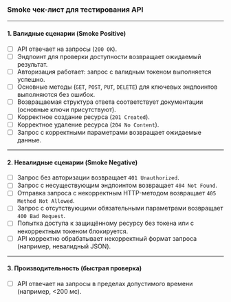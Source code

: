 ### **Smoke чек-лист для тестирования API**  
---

#### **1. Валидные сценарии (Smoke Positive)**  
- [ ] API отвечает на запросы (`200 OK`).  
- [ ] Эндпоинт для проверки доступности возвращает ожидаемый результат.  
- [ ] Авторизация работает: запрос с валидным токеном выполняется успешно.  
- [ ] Основные методы (`GET`, `POST`, `PUT`, `DELETE`) для ключевых эндпоинтов выполняются без ошибок.  
- [ ] Возвращаемая структура ответа соответствует документации (основные ключи присутствуют).  
- [ ] Корректное создание ресурса (`201 Created`).  
- [ ] Корректное удаление ресурса (`204 No Content`).  
- [ ] Запрос с корректными параметрами возвращает ожидаемые данные.  

---
#### **2. Невалидные сценарии (Smoke Negative)**  
- [ ] Запрос без авторизации возвращает `401 Unauthorized`.  
- [ ] Запрос с несуществующим эндпоинтом возвращает `404 Not Found`.  
- [ ] Отправка запроса с некорректным HTTP-методом возвращает `405 Method Not Allowed`.  
- [ ] Запрос с отсутствующими обязательными параметрами возвращает `400 Bad Request`.  
- [ ] Попытка доступа к защищённому ресурсу без токена или с некорректным токеном блокируется.  
- [ ] API корректно обрабатывает некорректный формат запроса (например, невалидный JSON).  

---

#### **3. Производительность (быстрая проверка)**
- [ ] API отвечает на запросы в пределах допустимого времени (например, <200 мс).  
